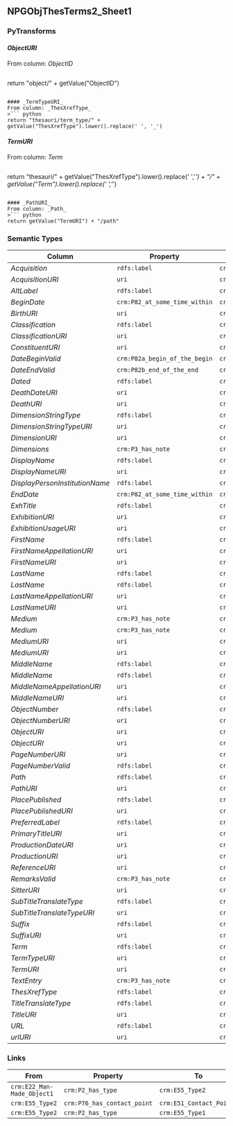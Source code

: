 ## NPGObjThesTerms2_Sheet1

### PyTransforms
#### _ObjectURI_
From column: _ObjectID_
>``` python
return "object/" + getValue("ObjectID")
```

#### _TermTypeURI_
From column: _ThesXrefType_
>``` python
return "thesauri/term_type/" + getValue("ThesXrefType").lower().replace(' ', '_')
```

#### _TermURI_
From column: _Term_
>``` python
return "thesauri/" + getValue("ThesXrefType").lower().replace(' ','_') + "/" + getValue("Term").lower().replace(' ','_')
```

#### _PathURI_
From column: _Path_
>``` python
return getValue("TermURI") + "/path"
```


### Semantic Types
| Column | Property | Class |
|  ----- | -------- | ----- |
| _Acquisition_ | `rdfs:label` | `crm:E55_Type3`|
| _AcquisitionURI_ | `uri` | `crm:E55_Type3`|
| _AltLabel_ | `rdfs:label` | `crm:E35_Title2`|
| _BeginDate_ | `crm:P82_at_some_time_within` | `crm:E52_Time-Span1`|
| _BirthURI_ | `uri` | `crm:E67_Birth1`|
| _Classification_ | `rdfs:label` | `crm:E55_Type1`|
| _ClassificationURI_ | `uri` | `crm:E55_Type1`|
| _ConstituentURI_ | `uri` | `crm:E39_Actor1`|
| _DateBeginValid_ | `crm:P82a_begin_of_the_begin` | `crm:E52_Time-Span1`|
| _DateEndValid_ | `crm:P82b_end_of_the_end` | `crm:E52_Time-Span1`|
| _Dated_ | `rdfs:label` | `crm:E52_Time-Span1`|
| _DeathDateURI_ | `uri` | `crm:E52_Time-Span2`|
| _DeathURI_ | `uri` | `crm:E69_Death1`|
| _DimensionStringType_ | `rdfs:label` | `crm:E55_Type4`|
| _DimensionStringTypeURI_ | `uri` | `crm:E55_Type4`|
| _DimensionURI_ | `uri` | `crm:E54_Dimension1`|
| _Dimensions_ | `crm:P3_has_note` | `crm:E54_Dimension1`|
| _DisplayName_ | `rdfs:label` | `crm:E41_Appellation5`|
| _DisplayNameURI_ | `uri` | `crm:E41_Appellation5`|
| _DisplayPersonInstitutionName_ | `rdfs:label` | `crm:E82_Actor_Appellation2`|
| _EndDate_ | `crm:P82_at_some_time_within` | `crm:E52_Time-Span2`|
| _ExhTitle_ | `rdfs:label` | `crm:E41_Appellation1`|
| _ExhibitionURI_ | `uri` | `crm:E7_Activity1`|
| _ExhibitionUsageURI_ | `uri` | `crm:PC16_used_specific_object1`|
| _FirstName_ | `rdfs:label` | `crm:E82_Actor_Appellation3`|
| _FirstNameAppellationURI_ | `uri` | `crm:E82_Actor_Appellation3`|
| _FirstNameURI_ | `uri` | `crm:E41_Appellation1`|
| _LastName_ | `rdfs:label` | `crm:E82_Actor_Appellation4`|
| _LastName_ | `rdfs:label` | `crm:E41_Appellation2`|
| _LastNameAppellationURI_ | `uri` | `crm:E82_Actor_Appellation4`|
| _LastNameURI_ | `uri` | `crm:E41_Appellation2`|
| _Medium_ | `crm:P3_has_note` | `crm:E55_Type2`|
| _Medium_ | `crm:P3_has_note` | `crm:E57_Material1`|
| _MediumURI_ | `uri` | `crm:E57_Material1`|
| _MediumURI_ | `uri` | `crm:E55_Type2`|
| _MiddleName_ | `rdfs:label` | `crm:E82_Actor_Appellation1`|
| _MiddleName_ | `rdfs:label` | `crm:E41_Appellation3`|
| _MiddleNameAppellationURI_ | `uri` | `crm:E82_Actor_Appellation1`|
| _MiddleNameURI_ | `uri` | `crm:E41_Appellation3`|
| _ObjectNumber_ | `rdfs:label` | `crm:E42_Identifier1`|
| _ObjectNumberURI_ | `uri` | `crm:E42_Identifier1`|
| _ObjectURI_ | `uri` | `crm:E22_Man-Made_Object1`|
| _ObjectURI_ | `uri` | `crm:E22_Man-Made_Object1`|
| _PageNumberURI_ | `uri` | `crm:E33_Linguistic_Object1`|
| _PageNumberValid_ | `rdfs:label` | `crm:E33_Linguistic_Object1`|
| _Path_ | `rdfs:label` | `crm:E51_Contact_Point1`|
| _PathURI_ | `uri` | `crm:E51_Contact_Point1`|
| _PlacePublished_ | `rdfs:label` | `crm:E44_Place_Appellation1`|
| _PlacePublishedURI_ | `uri` | `crm:E44_Place_Appellation1`|
| _PreferredLabel_ | `rdfs:label` | `crm:E35_Title1`|
| _PrimaryTitleURI_ | `uri` | `crm:E35_Title1`|
| _ProductionDateURI_ | `uri` | `crm:E52_Time-Span1`|
| _ProductionURI_ | `uri` | `crm:E12_Production1`|
| _ReferenceURI_ | `uri` | `crm:E31_Document1`|
| _RemarksValid_ | `crm:P3_has_note` | `crm:E31_Document1`|
| _SitterURI_ | `uri` | `crm:E21_Person1`|
| _SubTitleTranslateType_ | `rdfs:label` | `crm:E55_Type5`|
| _SubTitleTranslateTypeURI_ | `uri` | `crm:E55_Type5`|
| _Suffix_ | `rdfs:label` | `crm:E41_Appellation4`|
| _SuffixURI_ | `uri` | `crm:E41_Appellation4`|
| _Term_ | `rdfs:label` | `crm:E55_Type2`|
| _TermTypeURI_ | `uri` | `crm:E55_Type1`|
| _TermURI_ | `uri` | `crm:E55_Type2`|
| _TextEntry_ | `crm:P3_has_note` | `crm:E22_Man-Made_Object1`|
| _ThesXrefType_ | `rdfs:label` | `crm:E55_Type1`|
| _TitleTranslateType_ | `rdfs:label` | `crm:E55_Type2`|
| _TitleURI_ | `uri` | `crm:E35_Title2`|
| _URL_ | `rdfs:label` | `crm:E51_Contact_Point1`|
| _urlURI_ | `uri` | `crm:E51_Contact_Point1`|


### Links
| From | Property | To |
|  --- | -------- | ---|
| `crm:E22_Man-Made_Object1` | `crm:P2_has_type` | `crm:E55_Type2`|
| `crm:E55_Type2` | `crm:P76_has_contact_point` | `crm:E51_Contact_Point1`|
| `crm:E55_Type2` | `crm:P2_has_type` | `crm:E55_Type1`|
